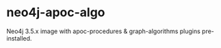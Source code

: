 # neo4j-apoc-algo
Neo4j 3.5.x image with apoc-procedures &amp; graph-algorithms plugins pre-installed.
